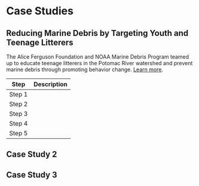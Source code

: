# Case Studies

## Reducing Marine Debris by Targeting Youth and Teenage Litterers

The Alice Ferguson Foundation and NOAA Marine Debris Program teamed up to educate teenage litterers in the Potomac River watershed and prevent marine debris through promoting behavior change. [Learn more][1].

Step | Description 
--- | ---
Step 1 | 
Step 2 |
Step 3 |
Step 4 | 
Step 5 |

## Case Study 2

## Case Study 3




[1]:http://marinedebris.noaa.gov/regional-coordination/reducing-marine-debris-targeting-youth-and-teenage-litterers
